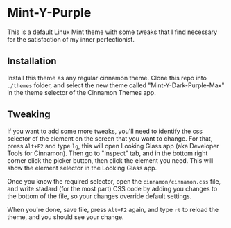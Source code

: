 # Mint-Y-Purple

This is a default Linux Mint theme with some tweaks that I find necessary for the satisfaction of my inner perfectionist.

## Installation

Install this theme as any regular cinnamon theme. Clone this repo into `./themes` folder, and select the new theme called "Mint-Y-Dark-Purple-Max" in the theme selector of the Cinnamon Themes app.

## Tweaking

If you want to add some more tweaks, you'll need to identify the css selector of the element on the screen that you want to change. For that, press `Alt+F2` and type `lg`, this will open Looking Glass app (aka Developer Tools for Cinnamon). Then go to "Inspect" tab, and in the bottom right corner click the picker button, then click the element you need. This will show the element selector in the Looking Glass app.

Once you know the required selector, open the `cinnamon/cinnamon.css` file, and write stadard (for the most part) CSS code by adding you changes to the bottom of the file, so your changes override default settings. 

When you're done, save file, press `Alt+F2` again, and type `rt` to reload the theme, and you should see your change.
